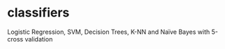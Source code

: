 # classifiers
Logistic Regression, SVM, Decision Trees, K-NN and Naïve Bayes with 5-cross validation
